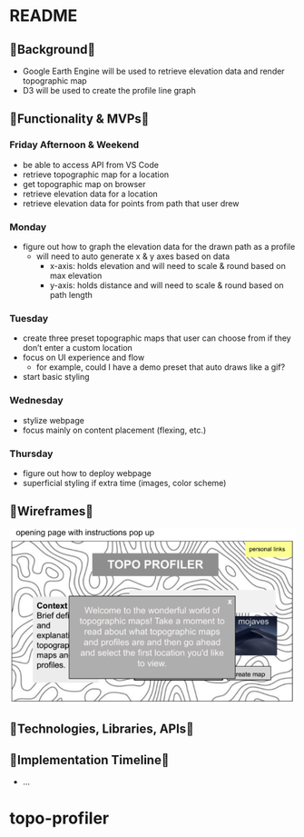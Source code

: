 # README

## :small_blue_diamond:Background:small_blue_diamond:
* Google Earth Engine will be used to retrieve elevation data and render topographic map
* D3 will be used to create the profile line graph



## :small_blue_diamond:Functionality & MVPs:small_blue_diamond:
### Friday Afternoon & Weekend
* be able to access API from VS Code
* retrieve topographic map for a location
* get topographic map on browser
* retrieve elevation data for a location
* retrieve elevation data for points from path that user drew

### Monday
* figure out how to graph the elevation data for the drawn path as a profile
    * will need to auto generate x & y axes based on data
        * x-axis: holds elevation and will need to scale & round based on max elevation
        * y-axis: holds distance and will need to scale & round based on path length

### Tuesday 
* create three preset topographic maps that user can choose from if they don’t enter a custom location
* focus on UI experience and flow
    * for example, could I have a demo preset that auto draws like a gif?
* start basic styling

### Wednesday
* stylize webpage
* focus mainly on content placement (flexing, etc.)

### Thursday
* figure out how to deploy webpage
* superficial styling if extra time (images, color scheme)



## :small_blue_diamond:Wireframes:small_blue_diamond:
![Opening with Alert](/assets/1opening_with_alert.png)


## :small_blue_diamond:Technologies, Libraries, APIs:small_blue_diamond:


## :small_blue_diamond:Implementation Timeline:small_blue_diamond:



* ...
# topo-profiler
